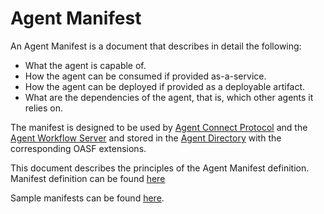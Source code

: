 # Agent Manifest

An Agent Manifest is a document that describes in detail the following:

* What the agent is capable of.
* How the agent can be consumed if provided as-a-service.
* How the agent can be deployed if provided as a deployable artifact.
* What are the dependencies of the agent, that is, which other agents it relies on.

The manifest is designed to be used by [Agent Connect Protocol](../syntactic_sdk/connect.md) and the [Agent Workflow Server](../agws/workflow-server.md) and stored in the [Agent Directory](../dir/overview.md) with the corresponding OASF extensions.

This document describes the principles of the Agent Manifest definition. Manifest definition can be found [here](https://github.com/agntcy/workflow-srv-mgr/blob/main/wfsm/spec/manifest.json)

Sample manifests can be found [here](https://github.com/agntcy/workflow-srv-mgr/tree/main/wfsm/spec/examples).
